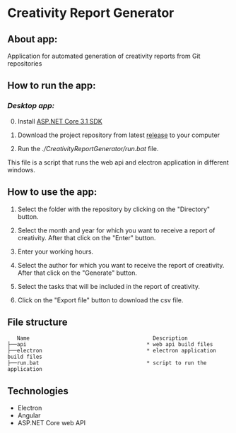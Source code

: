 # **Creativity Report Generator**
## About app:

Application for automated generation of creativity reports from Git repositories

## How to run the app:

### _Desktop app:_

0) Install [ASP.NET Core 3.1 SDK](https://dotnet.microsoft.com/en-us/download/dotnet/3.1)

1) Download the project repository from latest [release](https://github.com/CL-Kyiv/creativity-report-generator/releases/tag/v1.0.0) to your computer

2) Run the _./CreativityReportGenerator/run.bat_ file.

This file is a script that runs the web api and electron application in different windows.

## How to use the app:

1) Select the folder with the repository by clicking on the "Directory" button.

2) Select the month and year for which you want to receive a report of creativity. After that click on the "Enter" button.

3) Enter your working hours.

4) Select the author for which you want to receive the report of creativity. After that click on the "Generate" button.

5) Select the tasks that will be included in the report of creativity.

6) Click on the "Export file" button to download the csv file.

## File structure

```
   Name                                       Description
├──api                                      * web api build files
├──electron                                 * electron application build files
├──run.bat                                  * script to run the application
```
## Technologies
* Electron
* Angular
* ASP.NET Core web API